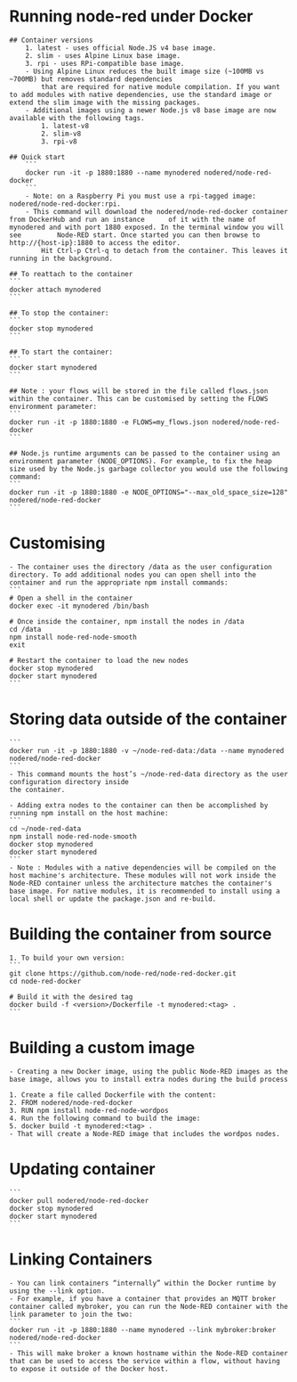 # Running node-red under Docker
    ## Container versions
        1. latest - uses official Node.JS v4 base image.
        2. slim - uses Alpine Linux base image.
        3. rpi - uses RPi-compatible base image.
        - Using Alpine Linux reduces the built image size (~100MB vs ~700MB) but removes standard dependencies
            that are required for native module compilation. If you want to add modules with native dependencies, use the standard image or extend the slim image with the missing packages.
        - Additional images using a newer Node.js v8 base image are now available with the following tags.
            1. latest-v8
            2. slim-v8
            3. rpi-v8

    ## Quick start
        ```
        docker run -it -p 1880:1880 --name mynodered nodered/node-red-docker
        ```
        - Note: on a Raspberry Pi you must use a rpi-tagged image: nodered/node-red-docker:rpi.
        - This command will download the nodered/node-red-docker container from DockerHub and run an instance      of it with the name of mynodered and with port 1880 exposed. In the terminal window you will see         Node-RED start. Once started you can then browse to http://{host-ip}:1880 to access the editor.
            Hit Ctrl-p Ctrl-q to detach from the container. This leaves it running in the background.

    ## To reattach to the container
    ```
    docker attach mynodered
    ```

    ## To stop the container:
    ```
    docker stop mynodered
    ```

    ## To start the container:
    ```
    docker start mynodered
    ```

    ## Note : your flows will be stored in the file called flows.json within the container. This can be customised by setting the FLOWS environment parameter: 
    ```
    docker run -it -p 1880:1880 -e FLOWS=my_flows.json nodered/node-red-docker
    ```

    ## Node.js runtime arguments can be passed to the container using an environment parameter (NODE_OPTIONS). For example, to fix the heap size used by the Node.js garbage collector you would use the following command:
    ```
    docker run -it -p 1880:1880 -e NODE_OPTIONS="--max_old_space_size=128" nodered/node-red-docker
    ```
# Customising
    - The container uses the directory /data as the user configuration directory. To add additional nodes you can open shell into the container and run the appropriate npm install commands:
    ```
    # Open a shell in the container
    docker exec -it mynodered /bin/bash

    # Once inside the container, npm install the nodes in /data
    cd /data
    npm install node-red-node-smooth
    exit

    # Restart the container to load the new nodes
    docker stop mynodered
    docker start mynodered
    ```
# Storing data outside of the container
    ```
    docker run -it -p 1880:1880 -v ~/node-red-data:/data --name mynodered nodered/node-red-docker
    ```
    - This command mounts the host’s ~/node-red-data directory as the user configuration directory inside 
    the container.

    - Adding extra nodes to the container can then be accomplished by running npm install on the host machine:
    ```
    cd ~/node-red-data
    npm install node-red-node-smooth
    docker stop mynodered
    docker start mynodered
    ```
    - Note : Modules with a native dependencies will be compiled on the host machine's architecture. These modules will not work inside the Node-RED container unless the architecture matches the container's base image. For native modules, it is recommended to install using a local shell or update the package.json and re-build.

# Building the container from source
    1. To build your own version:
    ```
    git clone https://github.com/node-red/node-red-docker.git
    cd node-red-docker

    # Build it with the desired tag
    docker build -f <version>/Dockerfile -t mynodered:<tag> .
    ```
# Building a custom image
    - Creating a new Docker image, using the public Node-RED images as the base image, allows you to install extra nodes during the build process

    1. Create a file called Dockerfile with the content:
    2. FROM nodered/node-red-docker
    3. RUN npm install node-red-node-wordpos
    4. Run the following command to build the image:
    5. docker build -t mynodered:<tag> .
    - That will create a Node-RED image that includes the wordpos nodes.

# Updating container
    ```
    docker pull nodered/node-red-docker
    docker stop mynodered
    docker start mynodered
    ```

# Linking Containers
    - You can link containers “internally” within the Docker runtime by using the --link option.
    - For example, if you have a container that provides an MQTT broker container called mybroker, you can run the Node-RED container with the link parameter to join the two:
    ```
    docker run -it -p 1880:1880 --name mynodered --link mybroker:broker nodered/node-red-docker
    ```
    - This will make broker a known hostname within the Node-RED container that can be used to access the service within a flow, without having to expose it outside of the Docker host.

